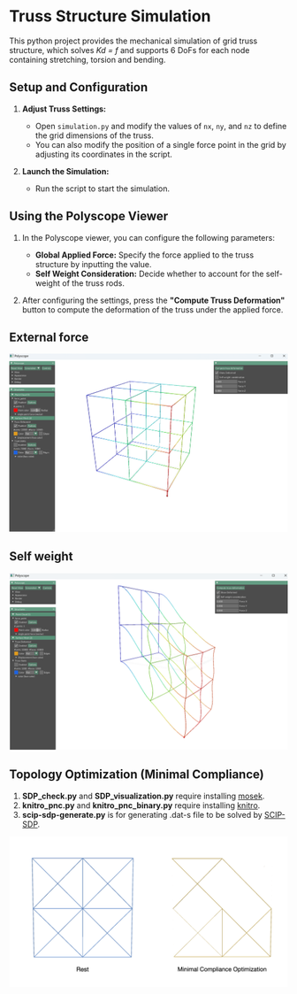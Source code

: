 # Truss Structure Simulation

This python project provides the mechanical simulation of grid truss structure, which solves $\textit{Kd = f}$ and supports 6 DoFs for each node containing stretching, torsion and bending.

## Setup and Configuration

1. **Adjust Truss Settings:**
   - Open `simulation.py` and modify the values of `nx`, `ny`, and `nz` to define the grid dimensions of the truss.
   - You can also modify the position of a single force point in the grid by adjusting its coordinates in the script.

2. **Launch the Simulation:**
   - Run the script to start the simulation.

## Using the Polyscope Viewer

1. In the Polyscope viewer, you can configure the following parameters:
   - **Global Applied Force:** Specify the force applied to the truss structure by inputting the value.
   - **Self Weight Consideration:** Decide whether to account for the self-weight of the truss rods.

2. After configuring the settings, press the **"Compute Truss Deformation"** button to compute the deformation of the truss under the applied force.

## External force
<img src="images/external_force.png" alt="img1" width="800"/>   


## Self weight
<img src="images/self_weight.png" alt="img2" width="800"/>  

## Topology Optimization (Minimal Compliance)

1. **SDP_check.py** and **SDP_visualization.py** require installing [mosek](https://docs.mosek.com/latest/pythonfusion/index.html).
2. **knitro_pnc.py** and **knitro_pnc_binary.py** require installing [knitro](https://www.artelys.com/solvers/knitro/).  
3. **scip-sdp-generate.py** is for generating .dat-s file to be solved by [SCIP-SDP](http://www.opt.tu-darmstadt.de/scipsdp/).
<img src="images/topo_opt.png" alt="img3" width="800"/>   
